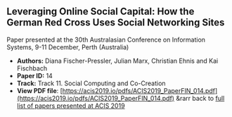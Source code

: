 ## Leveraging Online Social Capital: How the German Red Cross Uses Social Networking Sites

Paper presented at the 30th Australasian Conference on Information Systems, 9-11 December, Perth (Australia)
- **Authors:** Diana Fischer-Pressler, Julian Marx, Christian Ehnis and Kai Fischbach
- **Paper ID:** 14
- **Track:** Track 11. Social Computing and Co-Creation
- **View PDF file**: [https://acis2019.io/pdfs/ACIS2019_PaperFIN_014.pdf](https://acis2019.io/pdfs/ACIS2019_PaperFIN_014.pdf)
&rarr back to [full list of papers presented at ACIS 2019](https://acis2019.io/)